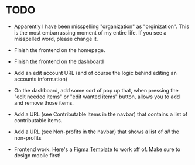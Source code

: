 # TODO

- Apparently I have been misspelling "organization" as "orginization". This is the most embarrassing moment of my entire life. If you see a misspelled word, please change it.

- Finish the frontend on the homepage.

- Finish the frontend on the dashboard

- Add an edit account URL (and of course the logic behind editing an accounts information)

- On the dashboard, add some sort of pop up that, when pressing the "edit needed items" or "edit wanted items" button, allows you to add and remove those items.

- Add a URL (see Contributable Items in the navbar) that contains a list of contributable items.

- Add a URL (see Non-profits in the navbar) that shows a list of _all_ the non-profits

- Frontend work. Here's a [Figma Template](https://www.figma.com/file/pKaku2N7xVPbCGQb1p6LIJ/NPL?type=design&node-id=0-1&mode=design&t=mc7YWpRIbtvPRkHG-11) to work off of. Make sure to design mobile first!
